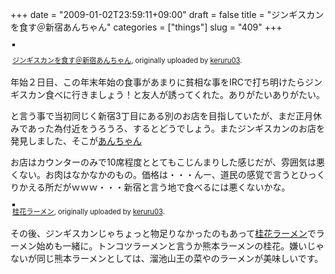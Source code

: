 +++
date = "2009-01-02T23:59:11+09:00"
draft = false
title = "ジンギスカンを食す＠新宿あんちゃん"
categories = ["things"]
slug = "409"
+++

<div style="text-align: left; padding: 3px;"><a title="photo sharing" href="https://www.flickr.com/photos/keruru/3163956400/"><img style="border: solid 2px #000000;" src="https://farm1.static.flickr.com/253/3163956400_35a089f88a.jpg" alt="" /></a>

<span style="font-size: 0.8em; margin-top: 0px;"><a href="https://www.flickr.com/photos/keruru/3163956400/">ジンギスカンを食す＠新宿あんちゃん</a>, originally uploaded by <a href="https://www.flickr.com/people/keruru/">keruru03</a>.</span></div>
年始２日目、この年末年始の食事があまりに貧相な事をIRCで打ち明けたらジンギスカン食べに行きましょう！と友人が誘ってくれた。ありがたいありがたい。

と言う事で当初同じく新宿3丁目にある別のお店を目指していたが、まだ正月休みであった為付近をうろうろ、するとどうでしょう。またジンギスカンのお店を発見しました、そこが<a href="http://www.ungra.jp/anchanshinjyuku.html">あんちゃん</a>

お店はカウンターのみで10席程度ととてもこじんまりした感じだが、雰囲気は悪くない。お肉はなかなかのもの。価格は・・・んー、道民の感覚で言うとひっくりかえる所だがｗｗｗ・・・新宿と言う地で食べるには悪くないかな。

<div style="text-align: left; padding: 3px;">
<a href="https://www.flickr.com/photos/keruru/3163133621/" title="photo sharing"><img src="https://farm4.static.flickr.com/3086/3163133621_f01c2252e5.jpg" style="border: solid 2px #000000;" alt="" /></a>
<br />
<span style="font-size: 0.8em; margin-top: 0px;"><a href="https://www.flickr.com/photos/keruru/3163133621/">桂花ラーメン</a>, originally uploaded by <a href="https://www.flickr.com/people/keruru/">keruru03</a>.</span>
</div>

その後、ジンギスカンじゃちょっと物足りなかったのもあって<a href="http://keika-raumen.co.jp/">桂花ラーメン</a>でラーメン始めも一緒に。トンコツラーメンと言うか熊本ラーメンの桂花。嫌いじゃないが同じ熊本ラーメンとしては、溜池山王の菜やのラーメンが美味しいです。

